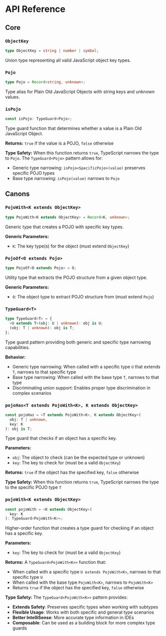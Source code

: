 # API Reference

## Core

### `ObjectKey`
```typescript
type ObjectKey = string | number | symbol;
```
Union type representing all valid JavaScript object key types.

### `Pojo`
```typescript
type Pojo = Record<string, unknown>;
```
Type alias for Plain Old JavaScript Objects with string keys and unknown values.

### `isPojo`
```typescript
const isPojo: TypeGuard<Pojo>;
```
Type guard function that determines whether a value is a Plain Old JavaScript Object.

**Returns:** `true` if the value is a POJO, `false` otherwise

**Type Safety:** When this function returns `true`, TypeScript narrows the type to `Pojo`. The `TypeGuard<Pojo>` pattern allows for:
- Generic type narrowing: `isPojo<SpecificPojo>(value)` preserves specific POJO types
- Base type narrowing: `isPojo(value)` narrows to `Pojo`

## Canons

### `PojoWith<K extends ObjectKey>`
```typescript
type PojoWith<K extends ObjectKey> = Record<K, unknown>;
```
Generic type that creates a POJO with specific key types.

**Generic Parameters:**
- `K`: The key type(s) for the object (must extend `ObjectKey`)

### `PojoOf<O extends Pojo>`
```typescript
type PojoOf<O extends Pojo> = O;
```
Utility type that extracts the POJO structure from a given object type.

**Generic Parameters:**
- `O`: The object type to extract POJO structure from (must extend `Pojo`)

### `TypeGuard<T>`
```typescript
type TypeGuard<T> = {
  <U extends T>(obj: U | unknown): obj is U;
  (obj: T | unknown): obj is T;
};
```
Type guard pattern providing both generic and specific type narrowing capabilities.

**Behavior:**
- Generic type narrowing: When called with a specific type `U` that extends `T`, narrows to that specific type
- Base type narrowing: When called with the base type `T`, narrows to that type
- Discriminating union support: Enables proper type discrimination in complex scenarios

### `pojoHas<T extends PojoWith<K>, K extends ObjectKey>`
```typescript
const pojoHas = <T extends PojoWith<K>, K extends ObjectKey>(
  obj: T | unknown,
  key: K
): obj is T;
```
Type guard that checks if an object has a specific key.

**Parameters:**
- `obj`: The object to check (can be the expected type or unknown)
- `key`: The key to check for (must be a valid `ObjectKey`)

**Returns:** `true` if the object has the specified key, `false` otherwise

**Type Safety:** When this function returns `true`, TypeScript narrows the type to the specific POJO type `T`

### `pojoWith<K extends ObjectKey>`
```typescript
const pojoWith = <K extends ObjectKey>(
  key: K
): TypeGuard<PojoWith<K>>;
```
Higher-order function that creates a type guard for checking if an object has a specific key.

**Parameters:**
- `key`: The key to check for (must be a valid `ObjectKey`)

**Returns:** A `TypeGuard<PojoWith<K>>` function that:
- When called with a specific type `U extends PojoWith<K>`, narrows to that specific type `U`
- When called with the base type `PojoWith<K>`, narrows to `PojoWith<K>`
- Returns `true` if the object has the specified key, `false` otherwise

**Type Safety:** The `TypeGuard<PojoWith<K>>` pattern provides:
- **Extends Safety**: Preserves specific types when working with subtypes
- **Flexible Usage**: Works with both specific and general type scenarios
- **Better IntelliSense**: More accurate type information in IDEs
- **Composable**: Can be used as a building block for more complex type guards